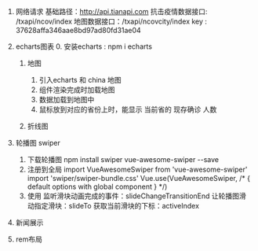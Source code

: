 1. 网络请求
    基础路径：http://api.tianapi.com
    抗击疫情数据接口: /txapi/ncov/index
    地图数据接口：/txapi/ncovcity/index
    key : 37628affa346aae8bd97ad80fd31ae04

2. echarts图表
    0. 安装echarts : npm i echarts
    1. 地图
        1. 引入echarts 和 china 地图
        2. 组件渲染完成时加载地图
        3. 数据加载到地图中
        4. 鼠标放到对应的省份上时，能显示 当前省的 现存确诊 人数
        
    2. 折线图

3. 轮播图
    swiper
    1. 下载轮播图 
        npm install swiper vue-awesome-swiper --save
    2. 注册到全局
        import VueAwesomeSwiper from 'vue-awesome-swiper'
        import 'swiper/swiper-bundle.css'
        Vue.use(VueAwesomeSwiper, /* { default options with global component } */)
    3. 使用
        监听滑块动画完成的事件：slideChangeTransitionEnd
        让轮播图滑动指定滑块：slideTo
        获取当前滑块的下标：activeIndex
4. 新闻展示
5. rem布局


